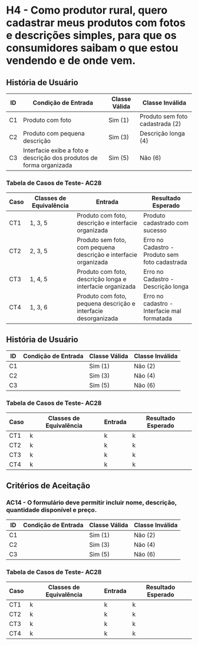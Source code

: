 # H4 - Como produtor rural, quero cadastrar meus produtos com fotos e descrições simples, para que os consumidores saibam o que estou vendendo e de onde vem.

## História de Usuário

| ID  | Condição de Entrada                         | Classe Válida | Classe Inválida |
|-----|---------------------------------------------|----------------|------------------|
| C1  | Produto com foto | Sim  (1)          | Produto sem foto cadastrada    (2)         |
| C2  | Produto com pequena descrição  | Sim  (3)          | Descrição longa  (4)    |
| C3  | Interfacie exibe a foto e descrição dos produtos de forma organizada   | Sim  (5)         | Não      (6)        |

### Tabela de Casos de Teste- AC28
| Caso | Classes de Equivalência                                   | Entrada                                               | Resultado Esperado |
|------|------------------------------------------------------------|--------------------------------------------------------|--------------------|
| CT1  | 1, 3, 5   | Produto com foto, descrição e interfacie organizada | Produto cadastrado com sucesso|
| CT2  | 2, 3, 5   | Produto sem foto, com pequena descrição e interfacie organizada | Erro no Cadastro - Produto sem foto cadastrada |
| CT3  | 1, 4, 5   | Produto com foto, descrição longa e interfacie organizada       | Erro no Cadastro - Descrição longa|
| CT4  | 1, 3, 6   | Produto com foto, pequena descrição e interfacie desorganizada  | Erro no cadastro - Interfacie mal formatada |

## História de Usuário

| ID  | Condição de Entrada                         | Classe Válida | Classe Inválida |
|-----|---------------------------------------------|----------------|------------------|
| C1  |         | Sim  (1)          | Não     (2)         |
| C2  |  | Sim  (3)          | Não     (4)         |
| C3  |    | Sim  (5)         | Não      (6)        |

### Tabela de Casos de Teste- AC28
| Caso | Classes de Equivalência                                   | Entrada                                               | Resultado Esperado |
|------|------------------------------------------------------------|--------------------------------------------------------|--------------------|
| CT1  |k                              | k | k|
| CT2  | k                          | k    | k  |
| CT3  | k                          |k        |  k |
| CT4  | k                           | k          |       k |


## Critérios de Aceitação
### AC14 - O formulário deve permitir incluir nome, descrição, quantidade disponível e preço.

| ID  | Condição de Entrada                         | Classe Válida | Classe Inválida |
|-----|---------------------------------------------|----------------|------------------|
| C1  |         | Sim  (1)          | Não     (2)         |
| C2  |  | Sim  (3)          | Não     (4)         |
| C3  |    | Sim  (5)         | Não      (6)        |

### Tabela de Casos de Teste- AC28
| Caso | Classes de Equivalência                                   | Entrada                                               | Resultado Esperado |
|------|------------------------------------------------------------|--------------------------------------------------------|--------------------|
| CT1  |k                              | k | k|
| CT2  | k                          | k    | k  |
| CT3  | k                          |k        |  k |
| CT4  | k                           | k          |       k |
